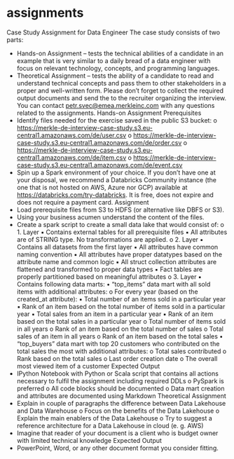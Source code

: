 # assignments
Case Study Assignment for Data Engineer
The case study consists of two parts:
- Hands-on Assignment – tests the technical abilities of a candidate in an example that is very
similar to a daily bread of a data engineer with focus on relevant technology, concepts, and
programming languages.
- Theoretical Assignment – tests the ability of a candidate to read and understand technical
concepts and pass them to other stakeholders in a proper and well-written form.
Please don’t forget to collect the required output documents and send the to the recruiter
organizing the interview.
You can contact petr.svec@emea.merkleinc.com with any questions related to the assignments.
Hands-on Assignment
Prerequisites
- Identify files needed for the exercise saved in the public S3 bucket:
o https://merkle-de-interview-case-study.s3.eu-central1.amazonaws.com/de/user.csv
o https://merkle-de-interview-case-study.s3.eu-central1.amazonaws.com/de/order.csv
o https://merkle-de-interview-case-study.s3.eu-central1.amazonaws.com/de/item.csv
o https://merkle-de-interview-case-study.s3.eu-central1.amazonaws.com/de/event.csv
- Spin up a Spark environment of your choice. If you don’t have one at your disposal, we
recommend a Databricks Community instance (the one that is not hosted on AWS, Azure nor
GCP) available at https://databricks.com/try-databricks. It is free, does not expire and does
not require a payment card.
Assignment
- Load prerequisite files from S3 to HDFS (or alternative like DBFS or S3).
- Using your business acumen understand the content of the files.
- Create a spark script to create a small data lake that would consist of:
o 1. Layer
▪ Contains external tables for all prerequisite files
▪ All attributes are of STRING type. No transformations are applied.
o 2. Layer
▪ Contains all datasets from the first layer
▪ All attributes have common naming convention
▪ All attributes have proper datatypes based on the attribute name and
common logic
▪ All struct collection attributes are flattened and transformed to proper data
types
▪ Fact tables are properly partitioned based on meaningful attributes
o 3. Layer
▪ Contains following data marts:
• “top_items” data mart with all sold items with additional attributes:
o For every year (based on the created_at attribute):
▪ Total number of an items sold in a particular year
▪ Rank of an item based on the total number of items
sold in a particular year
▪ Total sales from an item in a particular year
▪ Rank of an item based on the total sales in a
particular year
o Total number of items sold in all years
o Rank of an item based on the total number of sales
o Total sales of an item in all years
o Rank of an item based on the total sales
• “top_buyers” data mart with top 20 customers who contributed on
the total sales the most with additional attributes:
o Total sales contributed
o Rank based on the total sales
o Last order creation date
o The overall most viewed item of a customer
Expected Output
- IPython Notebook with Python or Scala script that contains all actions necessary to fulfil the
assignment including required DDLs
o PySpark is preferred
o All code blocks should be documented
o Data mart creation and attributes are documented using Markdown
Theoretical Assignment
- Explain in couple of paragraphs the difference between Data Lakehouse and Data
Warehouse
o Focus on the benefits of the Data Lakehouse
o Explain the main enablers of the Data Lakehouse
o Try to suggest a reference architecture for a Data Lakehouse in cloud (e. g. AWS)
- Imagine that reader of your document is a client who is budget owner with limited technical
knowledge
Expected Output
- PowerPoint, Word, or any other document format you consider fitting.
